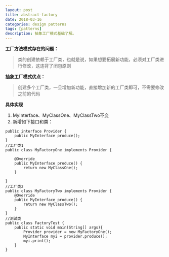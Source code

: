 ```yaml
---
layout: post
title: abstract-factory
date: 2018-03-16
categories: design patterns
tags: [patterns]
description: 抽象工厂模式基础了解。
---
```


**工厂方法模式存在的问题：**
> 类的创建依赖于工厂类，也就是说，如果想要拓展新功能，必须对工厂类进行修改，这违背了闭包原则

**抽象工厂模式优点：**
> 创建多个工厂类，一旦增加新功能，直接增加新的工厂类即可，不需要修改之前的代码

**具体实现**
1. MyInterface、MyClassOne、MyClassTwo不变
2. 新增如下接口和类：

```$xslt
public interface Provider {
    public MyInterface produce(); 
}
//工厂类1
public class MyFactoryOne implements Provider {
 
    @Override
    public MyInterface produce() {
        return new MyClassOne();
    }
 
}
//工厂类2
public class MyFactoryTwo implements Provider {
    @Override
    public MyInterface produce() {
        return new MyClassTwo();
    }
}
//测试类
public class FactoryTest {
    public static void main(String[] args){ 
        Provider provider = new MyFactoryOne();
        MyInterface myi = provider.produce();
        myi.print();
    }
}
```